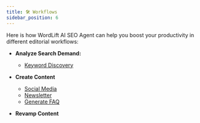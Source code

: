 ```yaml
---
title: 🛠️ Workflows
sidebar_position: 6
---
```


Here is how WordLift AI SEO Agent can help you boost your productivity in different editorial workflows:

- **Analyze Search Demand:**
    - [Keyword Discovery](./workflows/keyword-discovery.md)

- **Create Content**
    - [Social Media](./workflows/create-social-media-posts.md)
    - [Newsletter](./workflows/ideas-for-newsletters.md)
    - [Generate FAQ](./workflows/faq.md)

- **Revamp Content**

